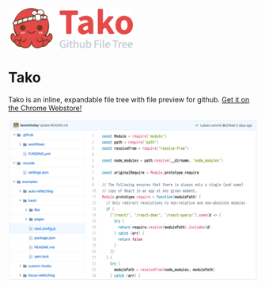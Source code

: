 <img width="50%" src="media/logo.png" alt="Tako extension logo" />

# Tako

Tako is an inline, expandable file tree with file preview for github. [Get it on the Chrome Webstore!](https://chrome.google.com/webstore/detail/tako-%E2%80%94-github-file-tree/fdmdpnmffpjdkjaapcbdnkhnidhgoabe)

![](media/screenshot.png)
